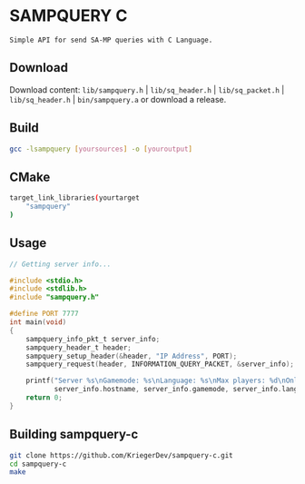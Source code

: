 # SAMPQUERY C
    Simple API for send SA-MP queries with C Language.


## Download
Download content: `lib/sampquery.h` | `lib/sq_header.h` | `lib/sq_packet.h` | `lib/sq_header.h` | `bin/sampquery.a` or download a release.

## Build
```bash
gcc -lsampquery [yoursources] -o [youroutput]
```

## CMake
```bash
target_link_libraries(yourtarget
    "sampquery"
)
```

## Usage

```c
// Getting server info...

#include <stdio.h>
#include <stdlib.h>
#include "sampquery.h"

#define PORT 7777
int main(void)
{
    sampquery_info_pkt_t server_info;
    sampquery_header_t header;
    sampquery_setup_header(&header, "IP Address", PORT);
    sampquery_request(header, INFORMATION_QUERY_PACKET, &server_info);

    printf("Server %s\nGamemode: %s\nLanguage: %s\nMax players: %d\nOnline players: %d\n",
           server_info.hostname, server_info.gamemode, server_info.language, server_info.max_players, server_info.player_count);
    return 0;
}
```

## Building sampquery-c

```bash
git clone https://github.com/KriegerDev/sampquery-c.git 
cd sampquery-c
make
```